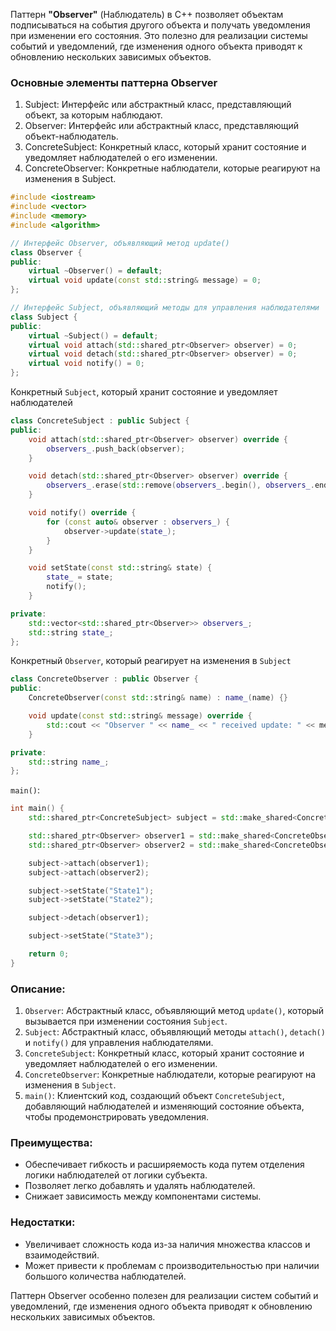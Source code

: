 Паттерн **"Observer"** (Наблюдатель) в C++ позволяет объектам подписываться на события другого объекта и получать уведомления при изменении его состояния. Это полезно для реализации системы событий и уведомлений, где изменения одного объекта приводят к обновлению нескольких зависимых объектов.

### Основные элементы паттерна Observer

1. Subject: Интерфейс или абстрактный класс, представляющий объект, за которым наблюдают.
2. Observer: Интерфейс или абстрактный класс, представляющий объект-наблюдатель.
3. ConcreteSubject: Конкретный класс, который хранит состояние и уведомляет наблюдателей о его изменении.
4. ConcreteObserver: Конкретные наблюдатели, которые реагируют на изменения в Subject.
```cpp
#include <iostream>
#include <vector>
#include <memory>
#include <algorithm>

// Интерфейс Observer, объявляющий метод update()
class Observer {
public:
    virtual ~Observer() = default;
    virtual void update(const std::string& message) = 0;
};

// Интерфейс Subject, объявляющий методы для управления наблюдателями
class Subject {
public:
    virtual ~Subject() = default;
    virtual void attach(std::shared_ptr<Observer> observer) = 0;
    virtual void detach(std::shared_ptr<Observer> observer) = 0;
    virtual void notify() = 0;
};
```
Конкретный `Subject`, который хранит состояние и уведомляет наблюдателей
```cpp
class ConcreteSubject : public Subject {
public:
    void attach(std::shared_ptr<Observer> observer) override {
        observers_.push_back(observer);
    }

    void detach(std::shared_ptr<Observer> observer) override {
        observers_.erase(std::remove(observers_.begin(), observers_.end(), observer), observers_.end());
    }

    void notify() override {
        for (const auto& observer : observers_) {
            observer->update(state_);
        }
    }

    void setState(const std::string& state) {
        state_ = state;
        notify();
    }

private:
    std::vector<std::shared_ptr<Observer>> observers_;
    std::string state_;
};
```
Конкретный `Observer`, который реагирует на изменения в `Subject`
```cpp
class ConcreteObserver : public Observer {
public:
    ConcreteObserver(const std::string& name) : name_(name) {}

    void update(const std::string& message) override {
        std::cout << "Observer " << name_ << " received update: " << message << std::endl;
    }

private:
    std::string name_;
};
```
`main()`:
```cpp
int main() {
    std::shared_ptr<ConcreteSubject> subject = std::make_shared<ConcreteSubject>();

    std::shared_ptr<Observer> observer1 = std::make_shared<ConcreteObserver>("Observer1");
    std::shared_ptr<Observer> observer2 = std::make_shared<ConcreteObserver>("Observer2");

    subject->attach(observer1);
    subject->attach(observer2);

    subject->setState("State1");
    subject->setState("State2");

    subject->detach(observer1);

    subject->setState("State3");

    return 0;
}
```
### Описание:
1. `Observer`: Абстрактный класс, объявляющий метод `update()`, который вызывается при изменении состояния `Subject`.
2. `Subject`: Абстрактный класс, объявляющий методы `attach()`, `detach()` и `notify()` для управления наблюдателями.
3. `ConcreteSubject`: Конкретный класс, который хранит состояние и уведомляет наблюдателей о его изменении.
4. `ConcreteObserver`: Конкретные наблюдатели, которые реагируют на изменения в `Subject`.
5. `main()`: Клиентский код, создающий объект `ConcreteSubject`, добавляющий наблюдателей и изменяющий состояние объекта, чтобы продемонстрировать уведомления.

### Преимущества:
- Обеспечивает гибкость и расширяемость кода путем отделения логики наблюдателей от логики субъекта.
- Позволяет легко добавлять и удалять наблюдателей.
- Снижает зависимость между компонентами системы.

### Недостатки:
- Увеличивает сложность кода из-за наличия множества классов и взаимодействий.
- Может привести к проблемам с производительностью при наличии большого количества наблюдателей.

Паттерн Observer особенно полезен для реализации систем событий и уведомлений, где изменения одного объекта приводят к обновлению нескольких зависимых объектов.